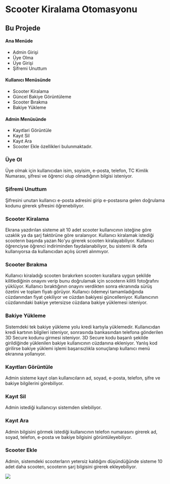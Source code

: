 # Scooter Kiralama Otomasyonu
  ## Bu Projede 
#### Ana Menüde
- Admin Girişi
- Üye Olma
- Üye Girişi
- Şifremi Unuttum

 #### Kullanıcı Menüsünde
- Scooter Kiralama
- Güncel Bakiye Görüntüleme
- Scooter Bırakma
- Bakiye Yükleme

 #### Admin Menüsünde
- Kayıtlari Görüntüle
- Kayıt Sil
- Kayıt Ara
- Scooter Ekle özellikleri bulunmaktadır.

### Üye Ol
Üye olmak için kullanıcıdan isim, soyisim, e-posta, telefon, TC Kimlik Numarası, şifresi ve öğrenci olup olmadığının bilgisi isteniyor.
### Şifremi Unuttum
Şifresini unutan kullanıcı e-posta adresini girip e-postasına gelen doğrulama kodunu girerek şifresini öğrenebiliyor.
### Scooter Kiralama
Ekrana yazdırılan  sisteme ait 10 adet scooter kullanıcının isteğine göre uzaklık ya da şarj faktörüne göre sıralanıyor. Kullanıcı kiralamak istediği scooterın başında yazan No'yu girerek scooterı kiralayabiliyor. Kullanıcı öğrenciyse öğrenci indiriminden faydalanabiliyor, bu sistemi ilk defa kullanıyorsa da kullanıcıdan açılış ücreti alınmıyor.
### Scooter Bırakma
Kullanıcı kiraladığı scooterı bırakırken scooterı kurallara uygun şekilde kilitlediğinin onayını verip bunu doğrulamak için scooterın kilitli fotoğrafını yüklüyor. Kullanıcı bıraktığının onayını verdikten sonra ekranında sürüş özetini ve toplam fiyatı görüyor. Kullanıcı ödemeyi tamamladığında cüzdanından fiyat çekiliyor ve cüzdan bakiyesi güncelleniyor. Kullanıcının cüzdanındaki bakiye yetersizse cüzdana bakiye yüklemesi isteniyor. 
### Bakiye Yükleme
Sistemdeki tek bakiye yükleme yolu kredi kartıyla yüklemedir. Kullanıcıdan kredi kartının bilgileri isteniyor, sonrasında bankasından telefona gönderilen 3D Secure kodunu girmesi isteniyor. 3D Secure kodu başarılı şekilde girildiğinde yüklenilen bakiye kullanıcının cüzdanına ekleniyor. Yanlış kod girilirse bakiye yüklemi işlemi başarısızlıkla sonuçlanıp kullanıcı menü ekranına yollanıyor.
### Kayıtları Görüntüle
Admin sisteme kayıt olan kullanıcıların ad, soyad, e-posta, telefon, şifre ve bakiye bilgilerini görebiliyor.
### Kayıt Sil
Admin istediği kullanıcıyı sistemden silebiliyor.
### Kayıt Ara
Admin bilgisini görmek istediği kullanıcının telefon numarasını girerek ad, soyad, telefon, e-posta ve bakiye bilgisini görüntüleyebiliyor.
### Scooter Ekle
Admin, sistemdeki scooterların yetersiz kaldığını düşündüğünde sisteme 10 adet daha scooterı, scooterın şarj bilgisini girerek ekleyebiliyor.


![](https://github.com/emirkeles/Scooter-Kiralama2/blob/main/Proje%20%C3%96%C4%9Frencileri.png)
